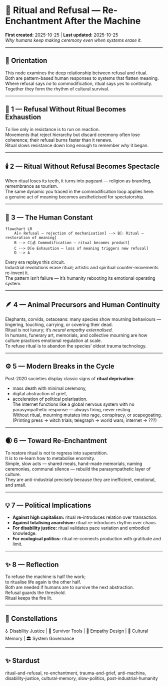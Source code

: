 # 🔁 Ritual and Refusal — Re-Enchantment After the Machine  
**First created:** 2025-10-25 | **Last updated:** 2025-10-25  
*Why humans keep making ceremony even when systems erase it.*

---

## 🌱 Orientation  
This node examines the deep relationship between refusal and ritual.  
Both are pattern-based human responses to systems that flatten meaning.  
Where refusal says *no* to commodification, ritual says *yes* to continuity.  
Together they form the rhythm of cultural survival.

---

## 🧩 1 — Refusal Without Ritual Becomes Exhaustion  
To live only in resistance is to run on reaction.  
Movements that reject hierarchy but discard ceremony often lose coherence; their refusal burns faster than it renews.  
Ritual slows resistance down long enough to remember *why* it began.

---

## 🕯️ 2 — Ritual Without Refusal Becomes Spectacle  
When ritual loses its teeth, it turns into pageant — religion as branding, remembrance as tourism.  
The same dynamic you traced in the commodification loop applies here:  
a genuine act of meaning becomes aestheticised for spectatorship.

---

## 🔄 3 — The Human Constant  

```mermaid
flowchart LR
    A[🔥 Refusal — rejection of mechanisation] --> B[💧 Ritual — restoration of meaning]
    B --> C[💰 Commodification — ritual becomes product]
    C --> D[⚙️ Exhaustion — loss of meaning triggers new refusal]
    D --> A
```

Every era replays this circuit.  
Industrial revolutions erase ritual; artistic and spiritual counter-movements re-invent it.  
The pattern isn’t failure — it’s humanity rebooting its emotional operating system.

---

## 🪶 4 — Animal Precursors and Human Continuity  
Elephants, corvids, cetaceans: many species show mourning behaviours — lingering, touching, carrying, or covering their dead.  
Ritual is not luxury; it’s *neural empathy externalised.*  
In humans, funerary art, memorials, and collective mourning are how culture practices emotional regulation at scale.  
To refuse ritual is to abandon the species’ oldest trauma technology.

---

## ⚙️ 5 — Modern Breaks in the Cycle  
Post-2020 societies display classic signs of **ritual deprivation**:  
- mass death with minimal ceremony,  
- digital abstraction of grief,  
- acceleration of political polarisation.  
The internet functions like a global nervous system with no parasympathetic response — always firing, never resting.  
Without ritual, mourning mutates into rage, conspiracy, or scapegoating.  
(Printing press → witch trials; telegraph → world wars; internet → ???)

---

## 🌒 6 — Toward Re-Enchantment  
To restore ritual is not to regress into superstition.  
It is to re-learn how to metabolise enormity.  
Simple, slow acts — shared meals, hand-made memorials, naming ceremonies, communal silence — rebuild the parasympathetic layer of culture.  
They are anti-industrial precisely because they are inefficient, emotional, and small.

---

## 💡 7 — Political Implications  
- **Against high capitalism:** ritual re-introduces relation over transaction.  
- **Against totalising anarchism:** ritual re-introduces rhythm over chaos.  
- **For disability justice:** ritual validates pace variation and embodied knowledge.  
- **For ecological politics:** ritual re-connects production with gratitude and limit.  

---

## ✨ 8 — Reflection  
To refuse the machine is half the work;  
to ritualise life again is the other half.  
Both are needed if humans are to survive the next abstraction.  
Refusal guards the threshold.  
Ritual keeps the fire lit.

---

## 🌌 Constellations  
♿️ Disability Justice | 🧠 Survivor Tools | 🌿 Empathy Design | 🔮 Cultural Memory | 🏛 System Governance  

---

## ✨ Stardust  
ritual-and-refusal, re-enchantment, trauma-and-grief, anti-machina, disability-justice, cultural-memory, slow-politics, post-industrial-humanity
